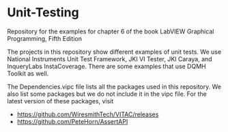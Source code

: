 # Unit-Testing
Repository for the examples for chapter 6 of the book LabVIEW Graphical Programming, Fifth Edition

The projects in this repository show different examples of unit tests. 
We use National Instruments Unit Test Framework, JKI VI Tester, JKI Caraya, and InqueryLabs InstaCoverage. 
There are some examples that use DQMH Toolkit as well.

The Dependencies.vipc file lists all the packages used in this repository.
We also list some packages but we do not include it in the vipc file. For the latest version of these packages, visit 
* https://github.com/WiresmithTech/VITAC/releases
* https://github.com/PeteHorn/AssertAPI
